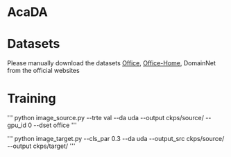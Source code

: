 # AcaDA
# Datasets
Please manually download the datasets [Office](https://drive.google.com/file/d/0B4IapRTv9pJ1WGZVd1VDMmhwdlE/view), [Office-Home](https://accounts.google.com/InteractiveLogin/signinchooser?continue=https%3A%2F%2Fdrive.google.com%2Ffile%2Fd%2F0B81rNlvomiwed0V1YUxQdC1uOTg%2Fview&followup=https%3A%2F%2Fdrive.google.com%2Ffile%2Fd%2F0B81rNlvomiwed0V1YUxQdC1uOTg%2Fview&osid=1&passive=1209600&service=wise&ifkv=ASSHykrILX_LKBTofh-_9qs_vFUKYvH7fwG6eBzkxagN08D1M6iRvLZSE1A4SkOMQ-S2EzjFURZ_rA&ddm=1&flowName=GlifWebSignIn&flowEntry=ServiceLogin), DomainNet from the official websites

# Training
'''
python image_source.py --trte val --da uda --output ckps/source/ --gpu_id 0 --dset office 
'''

'''
python image_target.py --cls_par 0.3 --da uda --output_src ckps/source/ --output ckps/target/
'''


